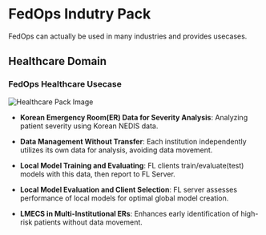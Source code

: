 # FedOps Indutry Pack
FedOps can actually be used in many industries and provides usecases.

## Healthcare Domain
### FedOps Healthcare Usecase
![Healthcare Pack Image](../docs/images/healthcare_pack.png)

- **Korean Emergency Room(ER) Data for Severity Analysis**: Analyzing patient severity using Korean NEDIS data.

- **Data Management Without Transfer**: Each institution independently utilizes its own data for analysis, avoiding data movement.

- **Local Model Training and Evaluating**: FL clients train/evaluate(test) models with this data, then report to FL Server.

- **Local Model Evaluation and Client Selection**: FL server assesses performance of local models for optimal global model creation.

- **LMECS in Multi-Institutional ERs**: Enhances early identification of high-risk patients without data movement.
